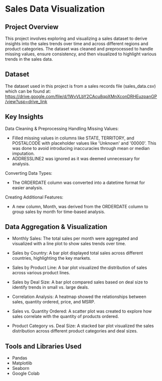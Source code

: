 # Sales Data Visualization

## Project Overview
This project involves exploring and visualizing a sales dataset to derive insights into the sales trends over time and across different regions and product categories. The dataset was cleaned and preprocessed to handle missing values, ensure consistency, and then visualized to highlight various trends in the sales data.

## Dataset
The dataset used in this project is from a sales records file (sales_data.csv) which can be found at:
https://drive.google.com/file/d/1WvVLbY2CAcu8qpXMnXconDRHEuzpanGP/view?usp=drive_link

## Key Insights
Data Cleaning & Preprocessing
Handling Missing Values:
- Filled missing values in columns like STATE, TERRITORY, and POSTALCODE with placeholder values like 'Unknown' and '00000'. This was done to avoid introducing inaccuracies through mean or median imputation.
- ADDRESSLINE2 was ignored as it was deemed unnecessary for analysis.

Converting Data Types:
- The ORDERDATE column was converted into a datetime format for easier analysis.

Creating Additional Features:
- A new column, Month, was derived from the ORDERDATE column to group sales by month for time-based analysis.

## Data Aggregation & Visualization
- Monthly Sales: The total sales per month were aggregated and visualized with a line plot to show sales trends over time.

- Sales by Country: A bar plot displayed total sales across different countries, highlighting the key markets.

- Sales by Product Line: A bar plot visualized the distribution of sales across various product lines.

- Sales by Deal Size: A bar plot compared sales based on deal size to identify trends in small vs. large deals.

- Correlation Analysis: A heatmap showed the relationships between sales, quantity ordered, price, and MSRP.

- Sales vs. Quantity Ordered: A scatter plot was created to explore how sales correlate with the quantity of products ordered.

- Product Category vs. Deal Size: A stacked bar plot visualized the sales distribution across different product categories and deal sizes.

## Tools and Libraries Used
- Pandas
- Matplotlib
- Seaborn
- Google Colab

